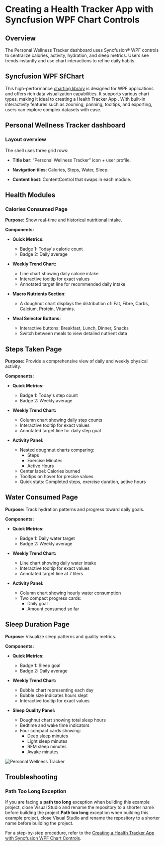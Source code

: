 # Creating a Health Tracker App with Syncfusion WPF Chart Controls

## Overview

The Personal Wellness Tracker dashboard uses Syncfusion® WPF controls to centralize calories, activity, hydration, and sleep metrics. Users see trends instantly and use chart interactions to refine daily habits.

## Syncfusion WPF SfChart

This high-performance [charting library](https://help.syncfusion.com/wpf/charts/getting-started) is designed for WPF applications and offers rich data visualization capabilities. It supports various chart types, making it ideal to creating a Health Tracker App . With built-in interactivity features such as zooming, panning, tooltips, and exporting, users can explore complex datasets with ease. 


## Personal Wellness Tracker dashboard

### Layout overview

The shell uses three grid rows:

- **Title bar**: “Personal Wellness Tracker” icon + user profile.

- **Navigation tiles**: Calories, Steps, Water, Sleep.

- **Content host**: ContentControl that swaps in each module.

## Health Modules 

### Calories Consumed Page

**Purpose:** Show real-time and historical nutritional intake.

**Components:**
- **Quick Metrics:**  
  - Badge 1: Today's calorie count  
  - Badge 2: Daily average

- **Weekly Trend Chart:**  
  - Line chart showing daily calorie intake  
  - Interactive tooltip for exact values  
  - Annotated target line for recommended daily intake

- **Macro Nutrients Section:**  
  - A doughnut chart displays the distribution of: Fat, Fibre, Carbs, Calcium, Protein, Vitamins.

- **Meal Selector Buttons:**  
  - Interactive buttons: Breakfast, Lunch, Dinner, Snacks  
  - Switch between meals to view detailed nutrient data

## Steps Taken Page

**Purpose:** Provide a comprehensive view of daily and weekly physical activity.

**Components:**
- **Quick Metrics:**  
  - Badge 1: Today's step count  
  - Badge 2: Weekly average

- **Weekly Trend Chart:**  
  - Column chart showing daily step counts  
  - Interactive tooltip for exact values  
  - Annotated target line for daily step goal

- **Activity Panel:**  
  - Nested doughnut charts comparing:  
    - Steps  
    - Exercise Minutes  
    - Active Hours  
  - Center label: Calories burned  
  - Tooltips on hover for precise values  
  - Quick stats: Completed steps, exercise duration, active hours

## Water Consumed Page

**Purpose:** Track hydration patterns and progress toward daily goals.

**Components:**
- **Quick Metrics:**  
  - Badge 1: Daily water target  
  - Badge 2: Weekly average

- **Weekly Trend Chart:**  
  - Line chart showing daily water intake  
  - Interactive tooltip for exact values  
  - Annotated target line at 7 liters

- **Activity Panel:**  
  - Column chart showing hourly water consumption  
  - Two compact progress cards:  
    - Daily goal  
    - Amount consumed so far

## Sleep Duration Page

**Purpose:** Visualize sleep patterns and quality metrics.

**Components:**
- **Quick Metrics:**  
  - Badge 1: Sleep goal  
  - Badge 2: Daily average

- **Weekly Trend Chart:**  
  - Bubble chart representing each day  
  - Bubble size indicates hours slept  
  - Interactive tooltip for exact values

- **Sleep Quality Panel:** 
  - Doughnut chart showing total sleep hours  
  - Bedtime and wake time indicators  
  - Four compact cards showing:  
    - Deep sleep minutes  
    - Light sleep minutes  
    - REM sleep minutes  
    - Awake minutes

![Personal Wellness Tracker](https://github.com/user-attachments/assets/07ca26e6-ea5d-4791-a655-e48b22979f12)

## Troubleshooting

### Path Too Long Exception

If you are facing a **path too long** exception when building this example project, close Visual Studio and rename the repository to a shorter name before building the project.**Path too long** exception when building this example project, close Visual Studio and rename the repository to a shorter name before building the project.

For a step-by-step procedure, refer to the [Creating a Health Tracker App with Syncfusion WPF Chart Controls](https://www.syncfusion.com/blogs/post/build-real-time-ecg-monitoring-dashboard-wpf-charts).
